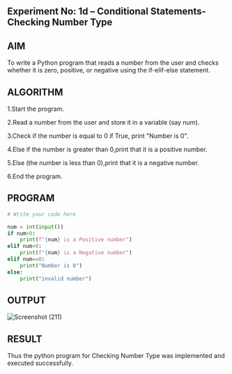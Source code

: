 ## Experiment No: 1d – Conditional Statements- Checking Number Type

## AIM  
To write a Python program that reads a number from the user and checks whether it is zero, positive, or negative using the if-elif-else statement.

## ALGORITHM  
1.Start the program.

2.Read a number from the user and store it in a variable (say num).

3.Check if the number is equal to 0 if True, print "Number is 0".

4.Else if the number is greater than 0,print that it is a positive number.

5.Else (the number is less than 0),print that it is a negative number.

6.End the program.

## PROGRAM
```python
# Write your code here

num = int(input())
if num>0:
    print(f"{num} is a Positive number")
elif num<0:
    print(f"{num} is a Negative number")
elif num==0:
    print("Number is 0")
else:
    print("invalid number")
```

## OUTPUT
![Screenshot (211)](https://github.com/user-attachments/assets/362f7e22-f505-4c4a-bfef-a25626d6e09a)

## RESULT
Thus the python program for Checking Number Type was implemented and executed successfully.
